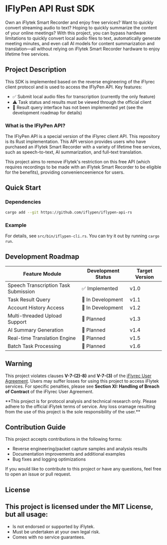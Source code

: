 # IFlyPen API Rust SDK

Own an iFlytek Smart Recorder and enjoy free services? Want to quickly convert streaming audio to text? Hoping to quickly summarize the content of your online meetings? With this project, you can bypass hardware limitations to quickly convert local audio files to text, automatically generate meeting minutes, and even call AI models for content summarization and translation—all without relying on iFlytek Smart Recorder hardware to enjoy lifetime free services.

## Project Description

This SDK is implemented based on the reverse engineering of the iFlyrec client protocol and is used to access the IFlyPen API. Key features:
- ✅ Submit local audio files for transcription (currently the only feature)
- ⚠️ Task status and results must be viewed through the official client
- 🚫 Result query interface has not been implemented yet (see the development roadmap for details)

### What is the IFlyPen API?

The IFlyPen API is a special version of the iFlyrec client API. This repository is its Rust implementation. This API version provides users who have purchased an iFlytek Smart Recorder with a variety of lifetime free services, such as speech-to-text, AI summarization, and full-text translation.

This project aims to remove iFlytek's restriction on this free API (which requires recordings to be made with an iFlytek Smart Recorder to be eligible for the benefits), providing convenienceenience for users.

## Quick Start

### Dependencies

```bash
cargo add --git https://github.com/iflypen/iflypen-api-rs
```

### Example

For details, see `src/bin/iflypen-cli.rs`. You can try it out by running `cargo run`.

## Development Roadmap

| Feature Module                       | Development Status | Target Version |
| ------------------------------------ | ------------------ | -------------- |
| Speech Transcription Task Submission | ✅ Implemented      | v1.0           |
| Task Result Query                    | 🔧 In Development   | v1.1           |
| Account History Access               | 🔧 In Development   | v1.2           |
| Multi-threaded Upload Support        | 🚧 Planned          | v1.3           |
| AI Summary Generation                | 🚧 Planned          | v1.4           |
| Real-time Translation Engine         | 🚧 Planned          | v1.5           |
| Batch Task Processing                | 🚧 Planned          | v1.6           |

## Warning

This project violates clauses **V-7-(2)-8)** and **V-7-(3)** of the [iFlyrec User Agreement](https://static.iflyrec.com/v1/iflyrectjpt/publicread01/privacyPolicy/tjzs/userPrivacyPolicy.html). Users may suffer losses for using this project to access iFlytek services. For specific penalties, please see **Section XI: Handling of Breach of Contract** of the iFlyrec User Agreement.

\*\*This project is for protocol analysis and technical research only. Please adhere to the official iFlytek terms of service. Any loss oramage resulting from the use of this project is the sole responsibility of the user.**

## Contribution Guide

This project accepts contributions in the following forms:

- Reverse engineering/packet capture samples and analysis results
- Documentation improvements and additional examples
- Bug fixes and logging optimizations

If you would like to contribute to this project or have any questions, feel free to open an issue or pull request.

## License

## This project is licensed under the MIT License, but all usage:
- Is not endorsed or supported by iFlytek.
- Must be undertaken at your own legal risk.
- Comes with no service guarantees.